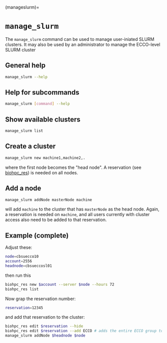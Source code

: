 (manageslurm)=
# `manage_slurm`

The `manage_slurm` command can be used to manage user-iniated SLURM clusters. It may also be used by an administrator to manage the ECCO-level SLURM cluster

## General help

```bash
manage_slurm --help
```

## Help for subcommands

```bash
manage_slurm [command] --help
```

## Show available clusters

```bash
manage_slurm list
``` 

## Create a cluster

```bash
manage_slurm new machine1,machine2,.
```
where the first node becomes the "head node". A reservation (see [biohpc_res](biohpcres)) is needed on all nodes. 

## Add a node

```bash
manage_slurm addNode masterNode machine
```

will add `machine` to the cluster that has `masterNode` as the head node. Again, a reservation is needed on `machine`, and all users currently with cluster access also need to be added to that reservation.

## Example (complete)

Adjust these:

```bash
node=cbsuecco10
account=2556
headnode=cbsueccosl01
```

then run this

```bash
biohpc_res new $account --server $node --hours 72
biohpc_res list
```

Now grap the reservation number:

```bash
reservation=12345
```

and add that reservation to the cluster:

```bash
biohpc_res edit $reservation --hide
biohpc_res edit $reservation --add ECCO # adds the entire ECCO group to the reservation
manage_slurm addNode $headnode $node 
```

